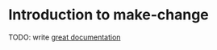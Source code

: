 # Introduction to make-change

TODO: write [great documentation](http://jacobian.org/writing/what-to-write/)
